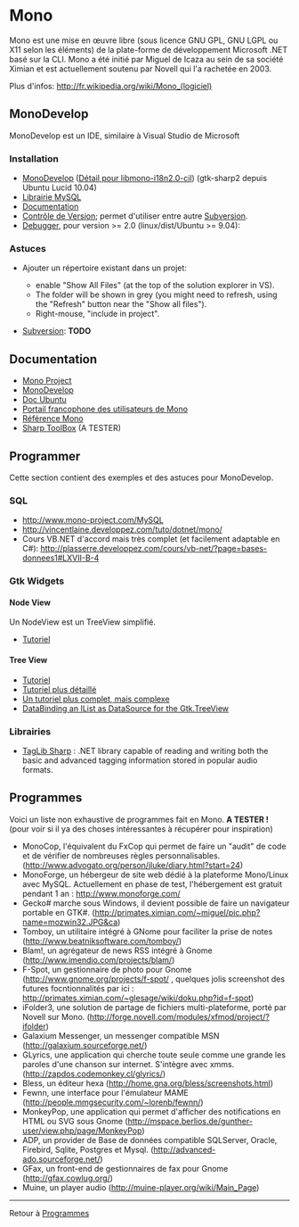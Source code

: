 # Mono

Mono est une mise en œuvre libre (sous licence GNU GPL, GNU LGPL ou X11
selon les éléments) de la plate-forme de développement Microsoft .NET
basé sur la CLI. Mono a été initié par Miguel de Icaza au sein de sa
société Ximian et est actuellement soutenu par Novell qui l'a rachetée
en 2003.

Plus d'infos: <http://fr.wikipedia.org/wiki/Mono_(logiciel)>

## MonoDevelop

MonoDevelop est un IDE, similaire à Visual Studio de Microsoft

### Installation

- [MonoDevelop](apt://monodevelop,libmono-i18n2.0-cil,gtk-sharp2,mono-gmcs,mono-gac,mono-utils)
  ([Détail pour
  libmono-i18n2.0-cil](http://ubuntuforums.org/showthread.php?t=831409))
  (gtk-sharp2 depuis Ubuntu Lucid 10.04)
- [Librairie MySQL](apt://libmysql-cil-dev)
- [Documentation](apt://monodoc-browser,monodoc-mysql-manual,monodoc-gtk2.0-manual)
- [Contrôle de Version](apt://monodevelop-versioncontrol); permet
  d'utiliser entre autre [Subversion](Subversion).
- [Debugger](apt://monodevelop-debugger-mdb,monodevelop-debugger-gdb),
  pour version \>= 2.0 (linux/dist/Ubuntu \>= 9.04):

### Astuces

- Ajouter un répertoire existant dans un projet:
  - enable "Show All Files" (at the top of the solution explorer in VS).
  - The folder will be shown in grey (you might need to refresh, using
    the "Refresh" button near the "Show all files").
  - Right-mouse, "include in project".



- [Subversion](Subversion): **TODO**

## Documentation

- [Mono Project](http://mono-project.com/)
- [MonoDevelop](http://monodevelop.com)
- [Doc Ubuntu](http://doc.ubuntu-fr.org/monodevelop)
- [Portail francophone des utilisateurs de
  Mono](http://monofrance.tuxfamily.org/)
- [Référence Mono](http://www.go-mono.com/docs/)
- [Sharp ToolBox](http://sharptoolbox.com/) (A TESTER)

## Programmer

Cette section contient des exemples et des astuces pour MonoDevelop.

### SQL

- <http://www.mono-project.com/MySQL>
- <http://vincentlaine.developpez.com/tuto/dotnet/mono/>
- Cours VB.NET d'accord mais très complet (et facilement adaptable en
  C#):
  <http://plasserre.developpez.com/cours/vb-net/?page=bases-donnees1#LXVII-B-4>

### Gtk Widgets

#### Node View

Un NodeView est un TreeView simplifié.

- [Tutoriel](http://www.mono-project.com/GtkSharpNodeViewTutorial)

#### Tree View

- [Tutoriel](http://www.mono-project.com/GtkSharp_TreeView_Tutorial)
- [Tutoriel plus détaillé](http://www.mono-lab.ch/?p=22)
- [Un tutoriel plus complet, mais
  complexe](http://scentric.net/tutorial/treeview-tutorial.html)
- [DataBinding an IList as DataSource for the
  Gtk.TreeView](http://pvanhoof.be/blog/index.php/2006/04/21/databinding-an-ilist-as-datasource-for-the-gtktreeview)

### Librairies

- [TagLib
  Sharp](http://developer.novell.com/wiki/index.php/TagLib_Sharp) : .NET
  library capable of reading and writing both the basic and advanced
  tagging information stored in popular audio formats.

## Programmes

Voici un liste non exhaustive de programmes fait en Mono. **A TESTER !**
(pour voir si il ya des choses intéressantes à récupérer pour
inspiration)

- MonoCop, l'équivalent du FxCop qui permet de faire un "audit" de code
  et de vérifier de nombreuses règles personnalisables.
  (http://www.advogato.org/person/jluke/diary.html?start=24)
- MonoForge, un hébergeur de site web dédié à la plateforme Mono/Linux
  avec MySQL. Actuellement en phase de test, l'hébergement est gratuit
  pendant 1 an : <http://www.monoforge.com/>
- Gecko# marche sous Windows, il devient possible de faire un navigateur
  portable en GTK#.
  (http://primates.ximian.com/~miguel/pic.php?name=mozwin32.JPG&ca)
- Tomboy, un utilitaire intégré à GNome pour faciliter la prise de notes
  (http://www.beatniksoftware.com/tomboy/)
- Blam!, un agrégateur de news RSS intégré à Gnome
  (http://www.imendio.com/projects/blam/)
- F-Spot, un gestionnaire de photo pour Gnome
  (http://www.gnome.org/projects/f-spot/ , quelques jolis screenshot des
  futures focntionnalités par ici :
  <http://primates.ximian.com/~glesage/wiki/doku.php?id=f-spot>)
- iFolder3, une solution de partage de fichiers multi-plateforme, porté
  par Novell sur Mono.
  (http://forge.novell.com/modules/xfmod/project/?ifolder)
- Galaxium Messenger, un messenger compatible MSN
  (http://galaxium.sourceforge.net/)
- GLyrics, une application qui cherche toute seule comme une grande les
  paroles d'une chanson sur internet. S'intègre avec xmms.
  (http://zapdos.codemonkey.cl/glyrics/)
- Bless, un éditeur hexa (http://home.gna.org/bless/screenshots.html)
- Fewnn, une interface pour l'émulateur MAME
  (http://people.mmgsecurity.com/~lorenb/fewnn/)
- MonkeyPop, une application qui permet d'afficher des notifications en
  HTML ou SVG sous Gnome
  (http://mspace.berlios.de/gunther-user/view.php/page/MonkeyPop)
- ADP, un provider de Base de données compatible SQLServer, Oracle,
  Firebird, Sqlite, Postgres et Mysql.
  (http://advanced-ado.sourceforge.net/)
- GFax, un front-end de gestionnaires de fax pour Gnome
  (http://gfax.cowlug.org/)
- Muine, un player audio (http://muine-player.org/wiki/Main_Page)

------------------------------------------------------------------------

Retour à [Programmes](Programmes)

